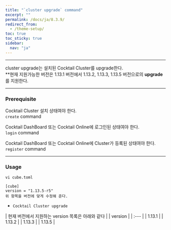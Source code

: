 ```yaml
---
title: "`cluster upgrade` command"
excerpt: ""
permalink: /docs/ja/8.3.9/
redirect_from:
  - /theme-setup/
toc: true
toc_sticky: true
sidebar:
  nav: "ja"
---
```


---
cluster upgrade는 설치된 Cocktail Cluster를 upgrade한다.  
**현재 지원가능한 버전은 1.13.1 버전에서 1.13.2, 1.13.3, 1.13.5 버전으로의 **upgrade**를 지원한다.

---

### Prerequisite
Cocktail Cluster 설치 상태여야 한다.  
`create` command 

Cocktail DashBoard 또는 Cocktail Online에 로그인된 상태여야 한다.  
`login` command 

Cocktail DashBoard 또는 Cocktail Online에 Cluster가 등록된 상태여야 한다.  
`register` command 

----
### Usage

```
vi cube.toml

[cube]
version = "1.13.5-r5"
위 항목을 버전에 맞게 수정해 준다.
```

* `Cocktail Cluster upgrade`

| 현재 버전에서 지원하는 version 목록은 아래와 같다 |
| version |
| :--- |
| 1.13.1 |
| 1.13.2 |
| 1.13.3 |
| 1.13.5 |
